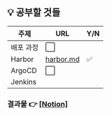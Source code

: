 ## 💡 공부할 것들

| 주제      | URL                                                          | Y/N                |
| --------- | ------------------------------------------------------------ | ------------------ |
| 배포 과정 | :white_large_square:                                         |                    |
| Harbor    | [harbor.md](https://github.com/sujinsu/TIL/blob/main/%EA%B0%9C%EB%85%90/Harbor.md) | :white_check_mark: |
| ArgoCD    | :white_large_square:                                         |                    |
| Jenkins   |                                                              |                    |



### 결과물 👉 [[Notion]](https://www.notion.so/fbaf6a02f81344dfbc2329cf60f189e0?v=7b4be346d27040d5acc9d9ad77eb8720&pvs=4)

